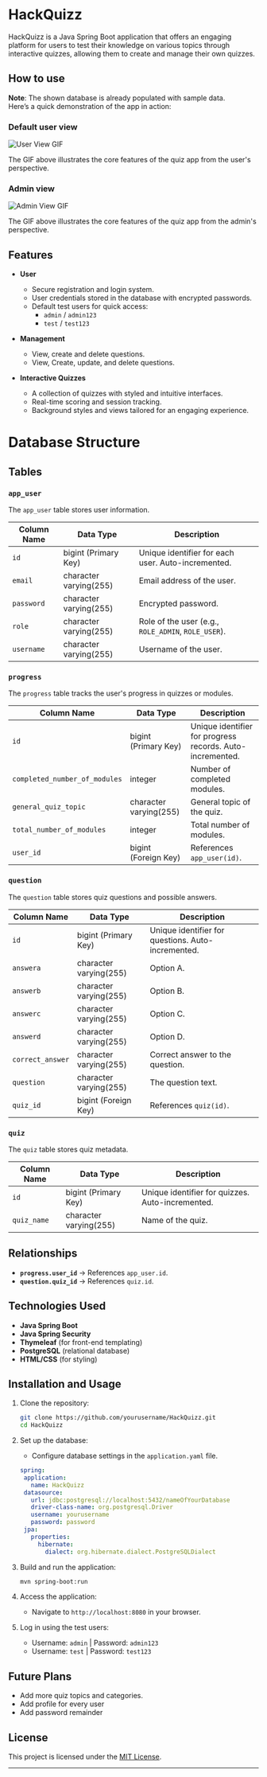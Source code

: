 
# HackQuizz

HackQuizz is a Java Spring Boot application that offers an engaging platform for users to test their knowledge on various topics through interactive quizzes, allowing them to create and manage their own quizzes.
## How to use 
**Note**: The shown database is already populated with sample data.
<br>Here’s a quick demonstration of the app in action:

### Default user view 

![User View GIF](./screenshots/user-view.gif)

The GIF above illustrates the core features of the quiz app from the user's perspective.

### Admin view 
![Admin View GIF](./screenshots/admin-view.gif)


The GIF above illustrates the core features of the quiz app from the admin's perspective.
## Features

- **User**
  - Secure registration and login system.
  - User credentials stored in the database with encrypted passwords.
  - Default test users for quick access:
    - `admin` / `admin123`
    - `test` / `test123`
  
- **Management**
  - View, create and delete questions.
  - View, Create, update, and delete questions.

- **Interactive Quizzes**
  - A collection of quizzes with styled and intuitive interfaces.
  - Real-time scoring and session tracking.
  - Background styles and views tailored for an engaging experience.

# Database Structure



## Tables

### `app_user`
The `app_user` table stores user information.

| Column Name   | Data Type               | Description                                   |
|---------------|-------------------------|-----------------------------------------------|
| `id`          | bigint (Primary Key)     | Unique identifier for each user. Auto-incremented. |
| `email`       | character varying(255)   | Email address of the user.                   |
| `password`    | character varying(255)   | Encrypted password.                          |
| `role`        | character varying(255)   | Role of the user (e.g., `ROLE_ADMIN`, `ROLE_USER`). |
| `username`    | character varying(255)   | Username of the user.                        |

### `progress`
The `progress` table tracks the user's progress in quizzes or modules.

| Column Name                | Data Type               | Description                                   |
|----------------------------|-------------------------|-----------------------------------------------|
| `id`                        | bigint (Primary Key)     | Unique identifier for progress records. Auto-incremented. |
| `completed_number_of_modules` | integer                | Number of completed modules.                  |
| `general_quiz_topic`        | character varying(255)   | General topic of the quiz.                   |
| `total_number_of_modules`   | integer                 | Total number of modules.                     |
| `user_id`                   | bigint (Foreign Key)     | References `app_user(id)`.                   |

### `question`
The `question` table stores quiz questions and possible answers.

| Column Name      | Data Type               | Description                                   |
|------------------|-------------------------|-----------------------------------------------|
| `id`             | bigint (Primary Key)     | Unique identifier for questions. Auto-incremented. |
| `answera`        | character varying(255)   | Option A.                                     |
| `answerb`        | character varying(255)   | Option B.                                     |
| `answerc`        | character varying(255)   | Option C.                                     |
| `answerd`        | character varying(255)   | Option D.                                     |
| `correct_answer` | character varying(255)   | Correct answer to the question.              |
| `question`       | character varying(255)   | The question text.                           |
| `quiz_id`        | bigint (Foreign Key)     | References `quiz(id)`.                       |

### `quiz`
The `quiz` table stores quiz metadata.

| Column Name   | Data Type               | Description                                   |
|---------------|-------------------------|-----------------------------------------------|
| `id`          | bigint (Primary Key)     | Unique identifier for quizzes. Auto-incremented. |
| `quiz_name`   | character varying(255)   | Name of the quiz.                            |

## Relationships

- **`progress.user_id`** → References `app_user.id`.  
- **`question.quiz_id`** → References `quiz.id`.

## Technologies Used

- **Java Spring Boot**
- **Java Spring Security**
- **Thymeleaf** (for front-end templating)
- **PostgreSQL** (relational database)
- **HTML/CSS** (for styling)

## Installation and Usage

1. Clone the repository:
   ```bash
   git clone https://github.com/yourusername/HackQuizz.git
   cd HackQuizz
   ```

2. Set up the database:
   - Configure database settings in the `application.yaml` file.
   ```yaml
   spring:
    application:
      name: HackQuizz
    datasource:
      url: jdbc:postgresql://localhost:5432/nameOfYourDatabase
      driver-class-name: org.postgresql.Driver
      username: yourusername
      password: password
    jpa:
      properties:
        hibernate:
          dialect: org.hibernate.dialect.PostgreSQLDialect
   ```

3. Build and run the application:
   ```bash
   mvn spring-boot:run
   ```

4. Access the application:
   - Navigate to `http://localhost:8080` in your browser.

5. Log in using the test users:
   - Username: `admin` | Password: `admin123`
   - Username: `test` | Password: `test123`

## Future Plans

- Add more quiz topics and categories.
- Add profile for every user
- Add password remainder

## License

This project is licensed under the [MIT License](LICENSE).

---

